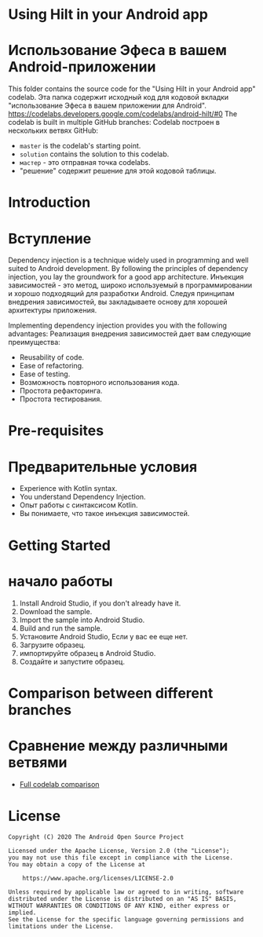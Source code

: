 # Using Hilt in your Android app
# Использование Эфеса в вашем Android-приложении

This folder contains the source code for the "Using Hilt in your Android app" codelab.
Эта папка содержит исходный код для кодовой вкладки "использование Эфеса в вашем приложении для Android".
https://codelabs.developers.google.com/codelabs/android-hilt/#0
The codelab is built in multiple GitHub branches:
Codelab построен в нескольких ветвях GitHub:
* `master` is the codelab's starting point.
* `solution` contains the solution to this codelab.
* `мастер` - это отправная точка codelabs.
* "решение" содержит решение для этой кодовой таблицы.


# Introduction
# Вступление
Dependency injection is a technique widely used in programming and well suited
to Android development. By following the principles of dependency injection, you
lay the groundwork for a good app architecture.
Инъекция зависимостей - это метод, широко используемый в программировании и хорошо подходящий
для разработки Android. Следуя принципам внедрения зависимостей, вы
закладываете основу для хорошей архитектуры приложения.

Implementing dependency injection provides you with the following advantages:
Реализация внедрения зависимостей дает вам следующие преимущества:
* Reusability of code.
* Ease of refactoring.
* Ease of testing.
* Возможность повторного использования кода.
* Простота рефакторинга.
* Простота тестирования.


# Pre-requisites
# Предварительные условия
* Experience with Kotlin syntax.
* You understand Dependency Injection.
* Опыт работы с синтаксисом Kotlin.
* Вы понимаете, что такое инъекция зависимостей.

# Getting Started
# начало работы
1. Install Android Studio, if you don't already have it.
2. Download the sample.
3. Import the sample into Android Studio.
4. Build and run the sample.
1. Установите Android Studio, Если у вас ее еще нет.
2. Загрузите образец.
3. импортируйте образец в Android Studio.
4. Создайте и запустите образец.


# Comparison between different branches
# Сравнение между различными ветвями
* [Full codelab comparison](https://github.com/googlecodelabs/android-hilt/compare/master...solution)


# License

```
Copyright (C) 2020 The Android Open Source Project

Licensed under the Apache License, Version 2.0 (the "License");
you may not use this file except in compliance with the License.
You may obtain a copy of the License at

    https://www.apache.org/licenses/LICENSE-2.0

Unless required by applicable law or agreed to in writing, software
distributed under the License is distributed on an "AS IS" BASIS,
WITHOUT WARRANTIES OR CONDITIONS OF ANY KIND, either express or implied.
See the License for the specific language governing permissions and
limitations under the License.
```